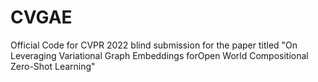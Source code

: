# CVGAE
Official Code for CVPR 2022 blind submission for the paper titled "On Leveraging Variational Graph Embeddings forOpen World Compositional Zero-Shot Learning" 
